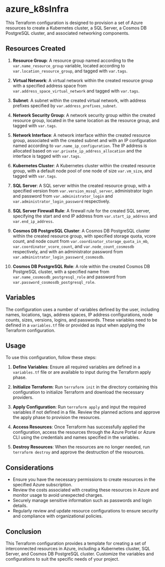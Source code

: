 # azure_k8sInfra

This Terraform configuration is designed to provision a set of Azure resources to create a Kubernetes cluster, a SQL Server, a Cosmos DB PostgreSQL cluster, and associated networking components.

## Resources Created

1. **Resource Group**: A resource group named according to the `var.name_resource_group` variable, located according to `var.location_resource_group`, and tagged with `var.tags`.

2. **Virtual Network**: A virtual network within the created resource group with a specified address space from `var.address_space_virtual_network` and tagged with `var.tags`.

3. **Subnet**: A subnet within the created virtual network, with address prefixes specified by `var.address_prefixes_subnet`.

4. **Network Security Group**: A network security group within the created resource group, located in the same location as the resource group, and tagged with `var.tags`.

5. **Network Interface**: A network interface within the created resource group, associated with the created subnet and with an IP configuration named according to `var.name_ip_configuration`. The IP address is allocated based on `var.private_ip_address_allocation` and the interface is tagged with `var.tags`.

6. **Kubernetes Cluster**: A Kubernetes cluster within the created resource group, with a default node pool of one node of size `var.vm_size`, and tagged with `var.tags`.

7. **SQL Server**: A SQL server within the created resource group, with a specified version from `var.version_mssql_server`, administrator login and password from `var.administrator_login` and `var.administrator_login_password` respectively.

8. **SQL Server Firewall Rule**: A firewall rule for the created SQL server, specifying the start and end IP address from `var.start_ip_address` and `var.end_ip_address`.

9. **Cosmos DB PostgreSQL Cluster**: A Cosmos DB PostgreSQL cluster within the created resource group, with specified storage quota, vcore count, and node count from `var.coordinator_storage_quota_in_mb`, `var.coordinator_vcore_count`, and `var.node_count_cosmosdb` respectively, and with an administrator password from `var.administrator_login_password_cosmosdb`.

10. **Cosmos DB PostgreSQL Role**: A role within the created Cosmos DB PostgreSQL cluster, with a specified name from `var.name_cosmosdb_postgresql_role` and password from `var.password_cosmosdb_postgresql_role`.

## Variables

The configuration uses a number of variables defined by the user, including names, locations, tags, address spaces, IP address configurations, node counts, sizes, versions, logins, and passwords. These variables need to be defined in a `variables.tf` file or provided as input when applying the Terraform configuration.

## Usage

To use this configuration, follow these steps:

1. **Define Variables**: Ensure all required variables are defined in a `variables.tf` file or are available to input during the Terraform apply phase.

2. **Initialize Terraform**: Run `terraform init` in the directory containing this configuration to initialize Terraform and download the necessary providers.

3. **Apply Configuration**: Run `terraform apply` and input the required variables if not defined in a file. Review the planned actions and approve the apply phase to provision the resources.

4. **Access Resources**: Once Terraform has successfully applied the configuration, access the resources through the Azure Portal or Azure CLI using the credentials and names specified in the variables.

5. **Destroy Resources**: When the resources are no longer needed, run `terraform destroy` and approve the destruction of the resources.

## Considerations

- Ensure you have the necessary permissions to create resources in the specified Azure subscription.
- Review the costs associated with creating these resources in Azure and monitor usage to avoid unexpected charges.
- Securely manage sensitive information such as passwords and login details.
- Regularly review and update resource configurations to ensure security and compliance with organizational policies.

## Conclusion

This Terraform configuration provides a template for creating a set of interconnected resources in Azure, including a Kubernetes cluster, SQL Server, and Cosmos DB PostgreSQL cluster. Customize the variables and configurations to suit the specific needs of your project.